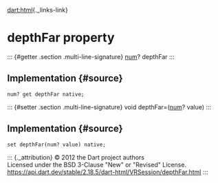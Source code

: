 [dart:html](../../dart-html/dart-html-library){._links-link}

depthFar property
=================

::: {#getter .section .multi-line-signature}
[num](../../dart-core/num-class)? depthFar
:::

Implementation {#source}
--------------

``` {.language-dart data-language="dart"}
num? get depthFar native;
```

::: {#setter .section .multi-line-signature}
void depthFar=([num](../../dart-core/num-class)? value)
:::

Implementation {#source}
--------------

``` {.language-dart data-language="dart"}
set depthFar(num? value) native;
```

::: {._attribution}
© 2012 the Dart project authors\
Licensed under the BSD 3-Clause \"New\" or \"Revised\" License.\
<https://api.dart.dev/stable/2.18.5/dart-html/VRSession/depthFar.html>
:::
